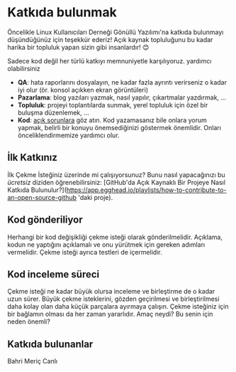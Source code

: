 # Katkıda bulunmak

Öncelikle Linux Kullanıcıları Derneği Gönüllü Yazılımı'na katkıda bulunmayı düşündüğünüz için teşekkür ederiz! Açık kaynak topluluğunu bu kadar harika bir topluluk yapan sizin gibi insanlardır! 😊

Sadece kod değil her türlü katkıyı memnuniyetle karşılıyoruz. yardımcı olabilirsiniz
- **QA**: hata raporlarını dosyalayın, ne kadar fazla ayrıntı verirseniz o kadar iyi olur (ör. konsol açıkken ekran görüntüleri)
- **Pazarlama**: blog yazıları yazmak, nasıl yapılır, çıkartmalar yazdırmak, ...
- **Topluluk**: projeyi toplantılarda sunmak, yerel topluluk için özel bir buluşma düzenlemek, ...
- **Kod**: [açık sorunlara](issues) göz atın. Kod yazamasanız bile onlara yorum yapmak, belirli bir konuyu önemsediğinizi göstermek önemlidir. Onları önceliklendirmemize yardımcı olur.

## İlk Katkınız

İlk Çekme İsteğiniz üzerinde mi çalışıyorsunuz? Bunu nasıl yapacağınızı bu *ücretsiz* diziden öğrenebilirsiniz: [GitHub'da Açık Kaynaklı Bir Projeye Nasıl Katkıda Bulunulur?](https://app.egghead.io/playlists/how-to-contribute-to-an-open-source-github 'daki proje).

## Kod gönderiliyor

Herhangi bir kod değişikliği çekme isteği olarak gönderilmelidir. Açıklama, kodun ne yaptığını açıklamalı ve onu yürütmek için gereken adımları vermelidir. Çekme isteği ayrıca testleri de içermelidir.

## Kod inceleme süreci

Çekme isteği ne kadar büyük olursa inceleme ve birleştirme de o kadar uzun sürer. Büyük çekme isteklerini, gözden geçirilmesi ve birleştirilmesi daha kolay olan daha küçük parçalara ayırmaya çalışın.
Çekme isteğiniz için bir bağlamın olması da her zaman yararlıdır. Amaç neydi? Bu senin için neden önemli?

## Katkıda bulunanlar

Bahri Meriç Canlı
